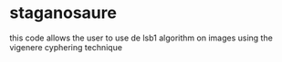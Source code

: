 # staganosaure
this code allows the user to use de lsb1 algorithm on images using the vigenere cyphering technique
